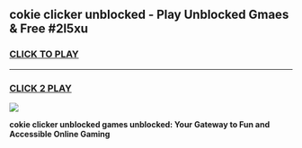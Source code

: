 
## cokie clicker unblocked - Play Unblocked Gmaes & Free #2l5xu
<h3>
<a href="https://news.freeplayer.one?title=cokie_clicker_unblocked&ref=24F">CLICK TO PLAY</a></h3>
<hr>

<h3>
<a href="https://news.freeplayer.one?title=cokie_clicker_unblocked&ref=24F">CLICK 2 PLAY</a>
  
</h3>

<a href="https://news.freeplayer.one?title=cokie_clicker_unblocked&ref=24F/"><img src="https://clearcache.store/games.png"></a>


**cokie clicker unblocked games unblocked: Your Gateway to Fun and Accessible Online Gaming**
